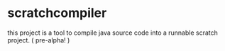 # scratchcompiler
this project is a tool to compile java source code into a runnable scratch project. ( pre-alpha! )
